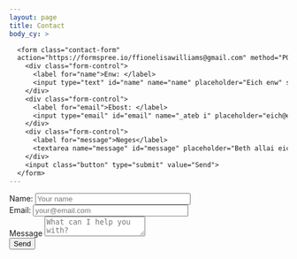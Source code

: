 ```yaml
---
layout: page
title: Contact
body_cy: >

  <form class="contact-form"
  action="https://formspree.io/ffionelisawilliams@gmail.com" method="POST">
    <div class="form-control">
      <label for="name">Enw: </label>
      <input type="text" id="name" name="name" placeholder="Eich enw" size="32">
    </div>
    <div class="form-control">
      <label for="email">Ebost: </label>
      <input type="email" id="email" name="_ateb i" placeholder="eich@ebost.com" size="32">
    </div>
    <div class="form-control">
      <label for="message">Neges</label>
      <textarea name="message" id="message" placeholder="Beth allai eich helpu gyda?"></textarea>
    </div>
    <input class="button" type="submit" value="Send">
  </form>
---
```


<form class="contact-form" action="https://formspree.io/ffionelisawilliams@gmail.com" method="POST">
  <div class="form-control">
    <label for="name">Name: </label>
    <input type="text" id="name" name="name" placeholder="Your name" size="32">
  </div>
  <div class="form-control">
    <label for="email">Email: </label>
    <input type="email" id="email" name="_replyto" placeholder="your@email.com" size="32">
  </div>
  <div class="form-control">
    <label for="message">Message</label>
    <textarea name="message" id="message" placeholder="What can I help you with?"></textarea>
  </div>
  <input class="button" type="submit" value="Send">
</form>



